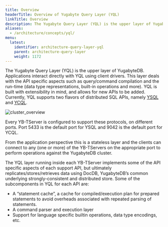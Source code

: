 ```yaml
---
title: Overview
headerTitle: Overview of Yugabyte Query Layer (YQL)
linkTitle: Overview
description: The Yugabyte Query Layer (YQL) is the upper layer of YugabyteDB. Applications interact directly with YQL using client drivers.
aliases:
  - /architecture/concepts/yql/
menu:
  latest:
    identifier: architecture-query-layer-yql
    parent: architecture-query-layer
    weight: 1172
---
```


The Yugabyte Query Layer (YQL) is the upper layer of YugabyteDB. Applications interact directly with YQL using client drivers. This layer deals with the API specific aspects such as query/command compilation and the run-time (data type representations, built-in operations and more). YQL is built with extensibility in mind, and allows for new APIs to be added. Currently, YQL supports two flavors of distributed SQL APIs, namely [YSQL](../../../api/ysql) and [YCQL](../../../api/ycql).

![cluster_overview](/images/architecture/cluster_overview.png)

Every YB-TServer is configured to support these protocols, on different ports. Port 5433 is the default port for YSQL and 9042 is the default port for YCQL.

From the application perspective this is a stateless layer and the clients can connect to any (one or more) of the YB-TServers on the appropriate port to perform operations against the YugabyteDB cluster.

The YQL layer running inside each YB-TServer implements some of the API specific aspects of each support API, but ultimately replicates/stores/retrieves data using DocDB, YugabyteDB’s common underlying strongly-consistent and distributed store. Some of the subcomponents in YQL for each API are:

- A “statement cache”, a cache for compiled/execution plan for prepared statements to avoid overheads associated with repeated parsing of statements.
- A command parser and execution layer
- Support for language specific builtin operations, data type encodings, etc.


